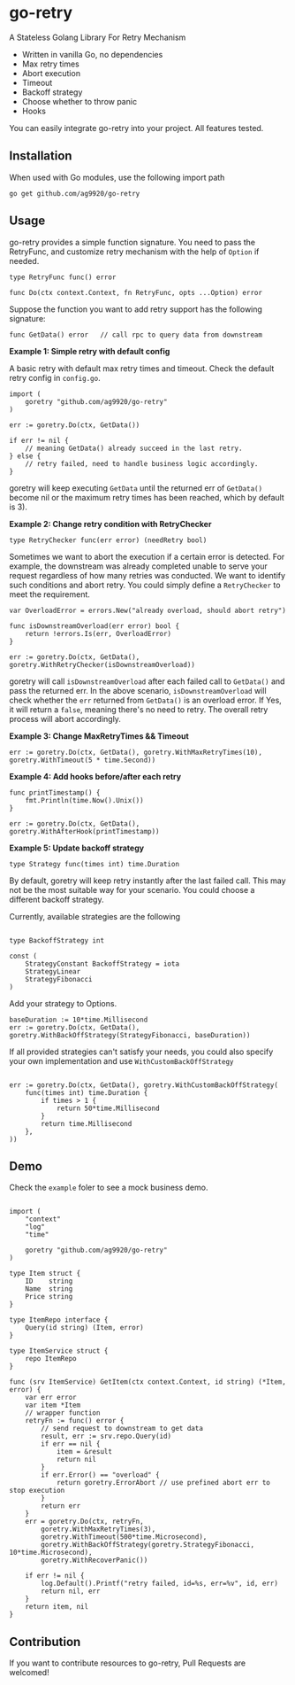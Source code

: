# go-retry

A Stateless Golang Library For Retry Mechanism

- Written in vanilla Go, no dependencies
- Max retry times
- Abort execution
- Timeout
- Backoff strategy
- Choose whether to throw panic
- Hooks

You can easily integrate go-retry into your project. All features tested.

## Installation

When used with Go modules, use the following import path

`go get github.com/ag9920/go-retry`


## Usage

go-retry provides a simple function signature. You need to pass the RetryFunc, and customize retry mechanism with the help of `Option` if needed.

`type RetryFunc func() error`

`func Do(ctx context.Context, fn RetryFunc, opts ...Option) error`

Suppose the function you want to add retry support has the following signature:

```
func GetData() error   // call rpc to query data from downstream
```


**Example 1: Simple retry with default config**

A basic retry with default max retry times and timeout. Check the default retry config in `config.go`. 

```
import (
    goretry "github.com/ag9920/go-retry"
)

err := goretry.Do(ctx, GetData())

if err != nil {
    // meaning GetData() already succeed in the last retry.
} else {
    // retry failed, need to handle business logic accordingly.
}

```

goretry will keep executing `GetData` until the returned err of `GetData()` become nil or the maximum retry times has been reached, which by default is 3).


**Example 2: Change retry condition with RetryChecker**

`type RetryChecker func(err error) (needRetry bool)`

Sometimes we want to abort the execution if a certain error is detected. For example, the downstream was already completed unable to serve your request regardless of how many retries was conducted. We want to identify such conditions and abort retry. You could simply define a `RetryChecker` to meet the requirement.

```
var OverloadError = errors.New("already overload, should abort retry")

func isDownstreamOverload(err error) bool {
    return !errors.Is(err, OverloadError)
}

err := goretry.Do(ctx, GetData(), goretry.WithRetryChecker(isDownstreamOverload))

```

goretry will call `isDownstreamOverload` after each failed call to `GetData()` and pass the returned err. In the above scenario, `isDownstreamOverload` will check whether the `err` returned from `GetData()` is an overload error. If Yes, it will return a `false`, meaning there's no need to retry. The overall retry process will abort accordingly.


**Example 3: Change MaxRetryTimes && Timeout**

```
err := goretry.Do(ctx, GetData(), goretry.WithMaxRetryTimes(10), goretry.WithTimeout(5 * time.Second))

```


**Example 4: Add hooks before/after each retry**

```
func printTimestamp() {
    fmt.Println(time.Now().Unix())
}

err := goretry.Do(ctx, GetData(), goretry.WithAfterHook(printTimestamp))

```

**Example 5: Update backoff strategy**

`type Strategy func(times int) time.Duration`

By default, goretry will keep retry instantly after the last failed call. This may not be the most suitable way for your scenario. You could choose a different backoff strategy.

Currently, available strategies are the following

```

type BackoffStrategy int

const (
	StrategyConstant BackoffStrategy = iota
	StrategyLinear
	StrategyFibonacci
)
```

Add your strategy to Options. 

```
baseDuration := 10*time.Millisecond
err := goretry.Do(ctx, GetData(), goretry.WithBackOffStrategy(StrategyFibonacci, baseDuration))
```

If all provided strategies can't satisfy your needs, you could also specify your own implementation and use `WithCustomBackOffStrategy`

```

err := goretry.Do(ctx, GetData(), goretry.WithCustomBackOffStrategy(
    func(times int) time.Duration {
		if times > 1 {
            return 50*time.Millisecond
        }
        return time.Millisecond
	},
))

```

## Demo

Check the `example` foler to see a mock business demo.

```

import (
	"context"
	"log"
	"time"

	goretry "github.com/ag9920/go-retry"
)

type Item struct {
	ID    string
	Name  string
	Price string
}

type ItemRepo interface {
	Query(id string) (Item, error)
}

type ItemService struct {
	repo ItemRepo
}

func (srv ItemService) GetItem(ctx context.Context, id string) (*Item, error) {
	var err error
	var item *Item
	// wrapper function
	retryFn := func() error {
		// send request to downstream to get data
		result, err := srv.repo.Query(id)
		if err == nil {
			item = &result
			return nil
		}
		if err.Error() == "overload" {
			return goretry.ErrorAbort // use prefined abort err to stop execution
		}
		return err
	}
	err = goretry.Do(ctx, retryFn,
		goretry.WithMaxRetryTimes(3),
		goretry.WithTimeout(500*time.Microsecond),
		goretry.WithBackOffStrategy(goretry.StrategyFibonacci, 10*time.Microsecond),
		goretry.WithRecoverPanic())

	if err != nil {
		log.Default().Printf("retry failed, id=%s, err=%v", id, err)
		return nil, err
	}
	return item, nil
}
```


## Contribution

If you want to contribute resources to go-retry, Pull Requests are welcomed!